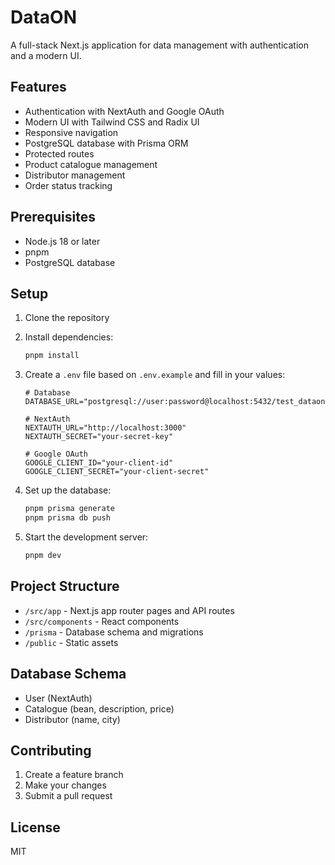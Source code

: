 # DataON

A full-stack Next.js application for data management with authentication and a modern UI.

## Features

- Authentication with NextAuth and Google OAuth
- Modern UI with Tailwind CSS and Radix UI
- Responsive navigation
- PostgreSQL database with Prisma ORM
- Protected routes
- Product catalogue management
- Distributor management
- Order status tracking

## Prerequisites

- Node.js 18 or later
- pnpm
- PostgreSQL database

## Setup

1. Clone the repository
2. Install dependencies:
   ```bash
   pnpm install
   ```

3. Create a `.env` file based on `.env.example` and fill in your values:
   ```
   # Database
   DATABASE_URL="postgresql://user:password@localhost:5432/test_dataon"

   # NextAuth
   NEXTAUTH_URL="http://localhost:3000"
   NEXTAUTH_SECRET="your-secret-key"

   # Google OAuth
   GOOGLE_CLIENT_ID="your-client-id"
   GOOGLE_CLIENT_SECRET="your-client-secret"
   ```

4. Set up the database:
   ```bash
   pnpm prisma generate
   pnpm prisma db push
   ```

5. Start the development server:
   ```bash
   pnpm dev
   ```

## Project Structure

- `/src/app` - Next.js app router pages and API routes
- `/src/components` - React components
- `/prisma` - Database schema and migrations
- `/public` - Static assets

## Database Schema

- User (NextAuth)
- Catalogue (bean, description, price)
- Distributor (name, city)

## Contributing

1. Create a feature branch
2. Make your changes
3. Submit a pull request

## License

MIT
